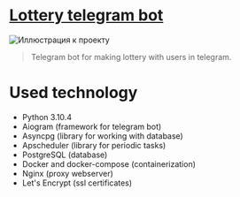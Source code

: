 # [Lottery telegram bot](https://github.com/h0riz4n/lottery_bot)
![Иллюстрация к проекту](https://github.com/h0riz4n/lottery_bot/blob/main/picture.png)
> Telegram bot for making lottery with users in telegram.

# Used technology
- Python 3.10.4
- Aiogram (framework for telegram bot)
- Asyncpg (library for working with database)
- Apscheduler (library for periodic tasks)
- PostgreSQL (database)
- Docker and docker-compose (containerization)
- Nginx (proxy webserver)
- Let's Encrypt (ssl certificates)
